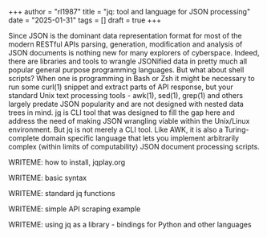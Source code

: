 +++
author = "rl1987"
title = "jq: tool and language for JSON processing"
date = "2025-01-31"
tags = []
draft = true
+++

Since JSON is the dominant data representation format for most of the modern 
RESTful APIs parsing, generation, modification and analysis of JSON documents 
is nothing new for many explorers of cyberspace. Indeed, there are libraries
and tools to wrangle JSONified data in pretty much all popular general purpose 
programming languages. But what about shell scripts? When one is programming
in Bash or Zsh it might be necessary to run some curl(1) snippet and extract 
parts of API response, but your standard Unix text processing tools - awk(1), 
sed(1), grep(1) and others largely predate JSON popularity and are not designed
with nested data trees in mind. [jq](https://jqlang.github.io/jq/) is CLI tool
that was designed to fill the gap here and address the need of making JSON
wrangling viable within the Unix/Linux environment. But jq is not merely a CLI
tool. Like AWK, it is also a Turing-complete domain specific language that lets
you implement arbitrarily complex (within limits of computability) JSON document
processing scripts.

WRITEME: how to install, jqplay.org

WRITEME: basic syntax

WRITEME: standard jq functions

WRITEME: simple API scraping example

WRITEME: using jq as a library - bindings for Python and other languages

